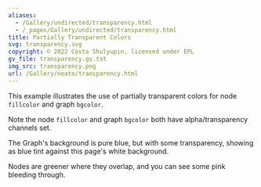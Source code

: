 ```yaml
---
aliases:
  - /Gallery/undirected/transparency.html
  - /_pages/Gallery/undirected/transparency.html
title: Partially Transparent Colors
svg: transparency.svg
copyright: © 2022 Costa Shulyupin, licensed under EPL
gv_file: transparency.gv.txt
img_src: transparency.png
url: /Gallery/neato/transparency.html
---
```

This example illustrates the use of partially transparent colors for
node `fillcolor` and graph `bgcolor`.

Note the node `fillcolor` and graph `bgcolor` both have alpha/transparency
channels set.

The Graph's background is pure blue, but with some transparency, showing as blue tint
against this page's white background.

Nodes are greener where they overlap, and you can see some pink bleeding
through.

